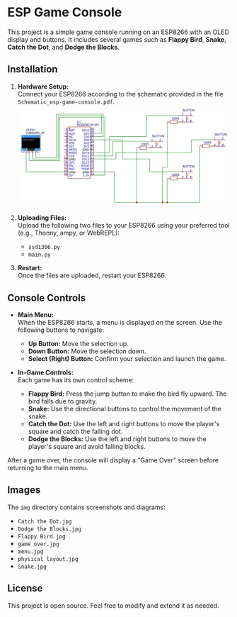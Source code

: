 # ESP Game Console

This project is a simple game console running on an ESP8266 with an OLED display and buttons. It includes several games such as **Flappy Bird**, **Snake**, **Catch the Dot**, and **Dodge the Blocks**.

## Installation

1. **Hardware Setup:**  
   Connect your ESP8266 according to the schematic provided in the file `Schematic_esp-game-console.pdf`.
   ![Schematic_esp-game-console](img/Schematic_esp-game-console.jpg)

2. **Uploading Files:**  
   Upload the following two files to your ESP8266 using your preferred tool (e.g., Thonny, ampy, or WebREPL):
   - `ssd1306.py`
   - `main.py`

3. **Restart:**  
   Once the files are uploaded, restart your ESP8266.

## Console Controls

- **Main Menu:**  
  When the ESP8266 starts, a menu is displayed on the screen. Use the following buttons to navigate:
  - **Up Button:** Move the selection up.
  - **Down Button:** Move the selection down.
  - **Select (Right) Button:** Confirm your selection and launch the game.

- **In-Game Controls:**  
  Each game has its own control scheme:
  - **Flappy Bird:** Press the jump button to make the bird fly upward. The bird falls due to gravity.
  - **Snake:** Use the directional buttons to control the movement of the snake.
  - **Catch the Dot:** Use the left and right buttons to move the player's square and catch the falling dot.
  - **Dodge the Blocks:** Use the left and right buttons to move the player's square and avoid falling blocks.

After a game over, the console will display a "Game Over" screen before returning to the main menu.

## Images

The `img` directory contains screenshots and diagrams:
- `Catch the Dot.jpg`
- `Dodge the Blocks.jpg`
- `Flappy Bird.jpg`
- `game over.jpg`
- `menu.jpg`
- `physical layout.jpg`
- `Snake.jpg`

## License

This project is open source. Feel free to modify and extend it as needed.

